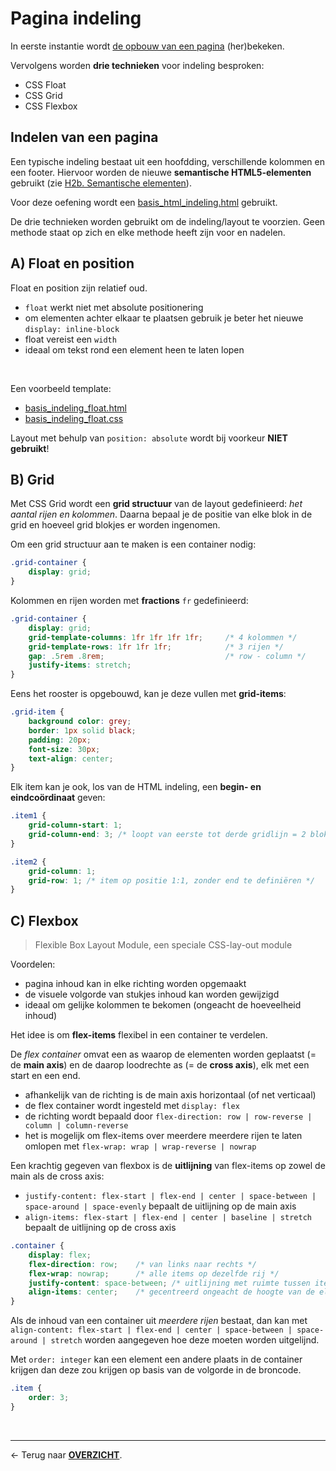 # Pagina indeling

In eerste instantie wordt [de opbouw van een pagina](#indelen-van-een-pagina) (her)bekeken. 

Vervolgens worden **drie technieken** voor indeling besproken:
* CSS Float
* CSS Grid
* CSS Flexbox

## Indelen van een pagina

Een typische indeling bestaat uit een hoofdding, verschillende kolommen en een footer. Hiervoor worden de nieuwe **semantische HTML5-elementen** gebruikt (zie [H2b. Semantische elementen](./H2b.%20Semantische%20elementen.md)).

Voor deze oefening wordt een [basis_html_indeling.html](./HTML_templates/basis_html_indeling.html) gebruikt.

De drie technieken worden gebruikt om de indeling/layout te voorzien. Geen methode staat op zich en elke methode heeft zijn voor en nadelen. 

## A) Float en position

Float en position zijn relatief oud. 
* `float` werkt niet met absolute positionering
* om elementen achter elkaar te plaatsen gebruik je beter het nieuwe `display: inline-block`
* float vereist een `width`
* ideaal om tekst rond een element heen te laten lopen

<br>

Een voorbeeld template:
* [basis_indeling_float.html](./CSS_templates/basis_indeling_float.html)
* [basis_indeling_float.css](./CSS_templates/basis_indeling_float.css)

Layout met behulp van `position: absolute` wordt bij voorkeur **NIET gebruikt**!

## B) Grid

Met CSS Grid wordt een **grid structuur** van de layout gedefinieerd: *het aantal rijen en kolommen*. Daarna bepaal je de positie van elke blok in de grid en hoeveel grid blokjes er worden ingenomen.

Om een grid structuur aan te maken is een container nodig:

```css
.grid-container {
    display: grid;
}
```

Kolommen en rijen worden met **fractions** `fr` gedefinieerd:

```css
.grid-container {
    display: grid;
    grid-template-columns: 1fr 1fr 1fr 1fr;     /* 4 kolommen */
    grid-template-rows: 1fr 1fr 1fr;            /* 3 rijen */
    gap: .5rem .8rem;                           /* row - column */
    justify-items: stretch;
}
```

Eens het rooster is opgebouwd, kan je deze vullen met **grid-items**:

```css
.grid-item {
    background color: grey;
    border: 1px solid black;
    padding: 20px;
    font-size: 30px;
    text-align: center;
}
```

Elk item kan je ook, los van de HTML indeling, een **begin- en eindcoördinaat** geven:

```css
.item1 {
    grid-column-start: 1;
    grid-column-end: 3; /* loopt van eerste tot derde gridlijn = 2 blokken */
}

.item2 {
    grid-column: 1;
    grid-row: 1; /* item op positie 1:1, zonder end te definiëren */
}
```

## C) Flexbox

> Flexible Box Layout Module, een speciale CSS-lay-out module

Voordelen:
- pagina inhoud kan in elke richting worden opgemaakt
- de visuele volgorde van stukjes inhoud kan worden gewijzigd
- ideaal om gelijke kolommen te bekomen (ongeacht de hoeveelheid inhoud)

Het idee is om **flex-items** flexibel in een container te verdelen.

De *flex container* omvat een as waarop de elementen worden geplaatst (= de **main axis**) en de daarop loodrechte as (= de **cross axis**), elk met een start en een end.
- afhankelijk van de richting is de main axis horizontaal (of net verticaal)
- de flex container wordt ingesteld met `display: flex`
- de richting wordt bepaald door `flex-direction: row | row-reverse | column | column-reverse`
- het is mogelijk om flex-items over meerdere meerdere rijen te laten omlopen met `flex-wrap: wrap | wrap-reverse | nowrap` 

Een krachtig gegeven van flexbox is de **uitlijning** van flex-items op zowel de main als de cross axis:
- `justify-content: flex-start | flex-end | center | space-between | space-around | space-evenly` bepaalt de uitlijning op de main axis
- `align-items: flex-start | flex-end | center | baseline | stretch` bepaalt de uitlijning op de cross axis


```css
.container {
    display: flex;
    flex-direction: row;    /* van links naar rechts */
    flex-wrap: nowrap;      /* alle items op dezelfde rij */
    justify-content: space-between; /* uitlijning met ruimte tussen items */
    align-items: center;    /* gecentreerd ongeacht de hoogte van de elementen */
}
```

Als de inhoud van een container uit *meerdere rijen* bestaat, dan kan met `align-content: flex-start | flex-end | center | space-between | space-around | stretch` worden aangegeven hoe deze moeten worden uitgelijnd.

Met `order: integer` kan een element een andere plaats in de container krijgen dan deze zou krijgen op basis van de volgorde in de broncode.

```css
.item {
    order: 3;
}
```

<br>

---

&larr; Terug naar [**OVERZICHT**](./README.md#overview).